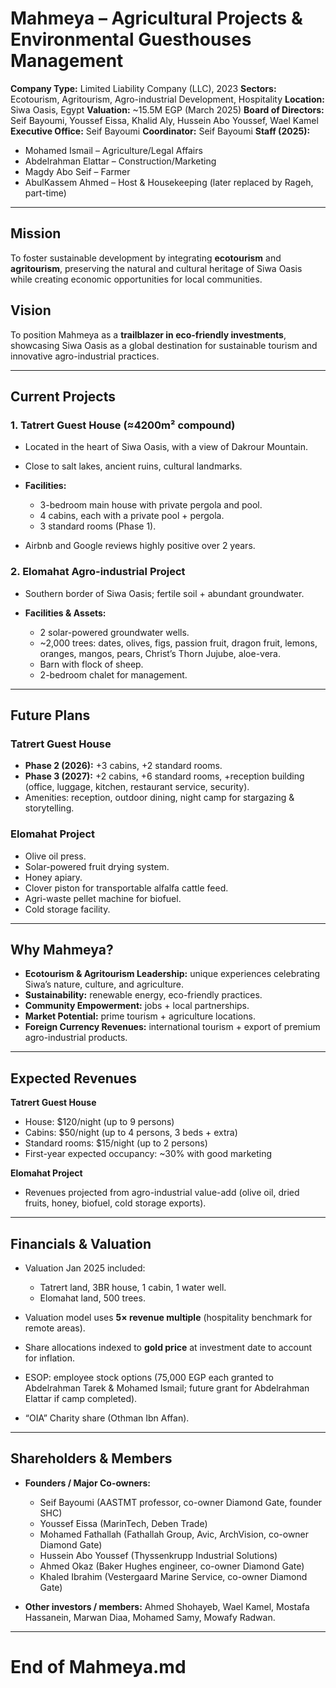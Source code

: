 
# Mahmeya – Agricultural Projects & Environmental Guesthouses Management

**Company Type:** Limited Liability Company (LLC), 2023
**Sectors:** Ecotourism, Agritourism, Agro-industrial Development, Hospitality
**Location:** Siwa Oasis, Egypt
**Valuation:** \~15.5M EGP (March 2025)
**Board of Directors:** Seif Bayoumi, Youssef Eissa, Khalid Aly, Hussein Abo Youssef, Wael Kamel
**Executive Office:** Seif Bayoumi
**Coordinator:** Seif Bayoumi
**Staff (2025):**

* Mohamed Ismail – Agriculture/Legal Affairs
* Abdelrahman Elattar – Construction/Marketing
* Magdy Abo Seif – Farmer
* AbulKassem Ahmed – Host & Housekeeping (later replaced by Rageh, part-time)

---

## Mission

To foster sustainable development by integrating **ecotourism** and **agritourism**, preserving the natural and cultural heritage of Siwa Oasis while creating economic opportunities for local communities.

## Vision

To position Mahmeya as a **trailblazer in eco-friendly investments**, showcasing Siwa Oasis as a global destination for sustainable tourism and innovative agro-industrial practices.

---

## Current Projects

### 1. Tatrert Guest House (≈4200m² compound)

* Located in the heart of Siwa Oasis, with a view of Dakrour Mountain.
* Close to salt lakes, ancient ruins, cultural landmarks.
* **Facilities:**

  * 3-bedroom main house with private pergola and pool.
  * 4 cabins, each with a private pool + pergola.
  * 3 standard rooms (Phase 1).
* Airbnb and Google reviews highly positive over 2 years.

### 2. Elomahat Agro-industrial Project

* Southern border of Siwa Oasis; fertile soil + abundant groundwater.
* **Facilities & Assets:**

  * 2 solar-powered groundwater wells.
  * \~2,000 trees: dates, olives, figs, passion fruit, dragon fruit, lemons, oranges, mangos, pears, Christ’s Thorn Jujube, aloe-vera.
  * Barn with flock of sheep.
  * 2-bedroom chalet for management.

---

## Future Plans

### Tatrert Guest House

* **Phase 2 (2026):** +3 cabins, +2 standard rooms.
* **Phase 3 (2027):** +2 cabins, +6 standard rooms, +reception building (office, luggage, kitchen, restaurant service, security).
* Amenities: reception, outdoor dining, night camp for stargazing & storytelling.

### Elomahat Project

* Olive oil press.
* Solar-powered fruit drying system.
* Honey apiary.
* Clover piston for transportable alfalfa cattle feed.
* Agri-waste pellet machine for biofuel.
* Cold storage facility.

---

## Why Mahmeya?

* **Ecotourism & Agritourism Leadership:** unique experiences celebrating Siwa’s nature, culture, and agriculture.
* **Sustainability:** renewable energy, eco-friendly practices.
* **Community Empowerment:** jobs + local partnerships.
* **Market Potential:** prime tourism + agriculture locations.
* **Foreign Currency Revenues:** international tourism + export of premium agro-industrial products.

---

## Expected Revenues

**Tatrert Guest House**

* House: \$120/night (up to 9 persons)
* Cabins: \$50/night (up to 4 persons, 3 beds + extra)
* Standard rooms: \$15/night (up to 2 persons)
* First-year expected occupancy: \~30% with good marketing

**Elomahat Project**

* Revenues projected from agro-industrial value-add (olive oil, dried fruits, honey, biofuel, cold storage exports).

---

## Financials & Valuation

* Valuation Jan 2025 included:

  * Tatrert land, 3BR house, 1 cabin, 1 water well.
  * Elomahat land, 500 trees.
* Valuation model uses **5× revenue multiple** (hospitality benchmark for remote areas).
* Share allocations indexed to **gold price** at investment date to account for inflation.
* ESOP: employee stock options (75,000 EGP each granted to Abdelrahman Tarek & Mohamed Ismail; future grant for Abdelrahman Elattar if camp completed).
* “OIA” Charity share (Othman Ibn Affan).

---

## Shareholders & Members

* **Founders / Major Co-owners:**

  * Seif Bayoumi (AASTMT professor, co-owner Diamond Gate, founder SHC)
  * Youssef Eissa (MarinTech, Deben Trade)
  * Mohamed Fathallah (Fathallah Group, Avic, ArchVision, co-owner Diamond Gate)
  * Hussein Abo Youssef (Thyssenkrupp Industrial Solutions)
  * Ahmed Okaz (Baker Hughes engineer, co-owner Diamond Gate)
  * Khaled Ibrahim (Vestergaard Marine Service, co-owner Diamond Gate)
* **Other investors / members:** Ahmed Shohayeb, Wael Kamel, Mostafa Hassanein, Marwan Diaa, Mohamed Samy, Mowafy Radwan.

---

# End of Mahmeya.md
